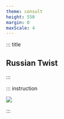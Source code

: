 ```yaml
---
theme: consult
height: 550
margin: 0
maxScale: 4
---
```

<!-- slide template="[[gym-ex]]" -->

::: title
## Russian Twist
:::

::: instruction

![](https://thumbs.gfycat.com/WhisperedRichAdeliepenguin-size_restricted.gif)

:::